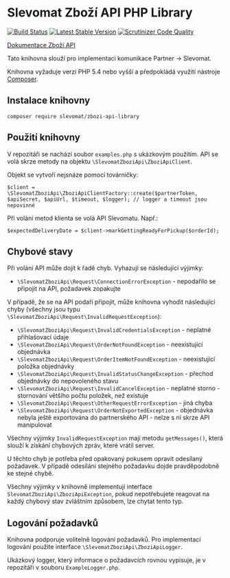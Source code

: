 Slevomat Zboží API PHP Library
======================

[![Build Status](https://travis-ci.org/slevomat/zbozi-api-php-library.svg)](https://travis-ci.org/slevomat/zbozi-api-php-library)
[![Latest Stable Version](https://poser.pugx.org/slevomat/zbozi-api-library/v/stable)](https://packagist.org/packages/slevomat/zbozi-api-library)
[![Scrutinizer Code Quality](https://scrutinizer-ci.com/g/slevomat/zbozi-api-php-library/badges/quality-score.png?b=master)](https://scrutinizer-ci.com/g/slevomat/zbozi-api-php-library/?branch=master)

[Dokumentace Zboží API](https://www.slevomat.cz/partner/zbozi-api)

Tato knihovna slouží pro implementaci komunikace Partner -> Slevomat.

Knihovna vyžaduje verzi PHP 5.4 nebo vyšší a předpokládá využití nástroje [Composer](https://getcomposer.org/).

Instalace knihovny
--------------------

```
composer require slevomat/zbozi-api-library
```

Použití knihovny
--------------------

V repozitáři se nachází soubor `examples.php` s ukázkovým použitím. API se volá skrze metody na objektu `\SlevomatZboziApi\ZboziApiClient`.

Objekt se vytvoří nejsnáze pomocí továrničky:

```
$client = \SlevomatZboziApi\ZboziApiClientFactory::create($partnerToken, $apiSecret, $apiUrl, $timeout, $logger); // logger a timeout jsou nepovinné
```

Při volání metod klienta se volá API Slevomatu. Např.:

```
$expectedDeliveryDate = $client->markGettingReadyForPickup($orderId);
```

Chybové stavy
----------------------

Při volání API může dojít k řadě chyb. Vyhazují se následující výjimky:

* `\SlevomatZboziApi\Request\ConnectionErrorException` - nepodařilo se připojit na API, požadavek zopakujte

V případě, že se na API podaří připojit, může knihovna vyhodit následující chyby (všechny jsou typu `\SlevomatZboziApi\Request\InvalidRequestException`):

* `\SlevomatZboziApi\Request\InvalidCredentialsException` - neplatné přihlašovací údaje
* `\SlevomatZboziApi\Request\OrderNotFoundException` - neexistující objednávka
* `\SlevomatZboziApi\Request\OrderItemNotFoundException` - neexistující položka objednávky
* `\SlevomatZboziApi\Request\InvalidStatusChangeException` - přechod objednávky do nepovoleného stavu
* `\SlevomatZboziApi\Request\InvalidCancelException` - neplatné storno - stornování většího počtu položek, než existuje
* `\SlevomatZboziApi\Request\OtherRequestErrorException` - jiná chyba
* `\SlevomatZboziApi\Request\OrderNotExportedException` - objednávka nebyla ještě exportována do partnerského API - nelze s ní skrze API manipulovat

Všechny výjimky `InvalidRequestException` mají metodu `getMessages()`, která slouží k získání chybových zpráv, které vrátil server.

U těchto chyb je potřeba před opakovaný pokusem opravit odesílaný požadavek. V případě odesílání stejného požadavku dojde pravděpodobně ke stejné chybě.

Všechny výjimky v knihovně implementují interface `SlevomatZboziApi\ZboziApiException`, pokud nepotřebujete reagovat na každý chybový stav zvláštním způsobem, lze chytat tento typ.

Logování požadavků
--------------------

Knihovna podporuje volitelně logování požadavků. Pro implementaci logování použite interface `\SlevomatZboziApi\ZboziApiLogger`.

Ukázkový logger, který informace o požadavcích rovnou vypisuje, je v repozitáři v souboru `ExampleLogger.php`.
